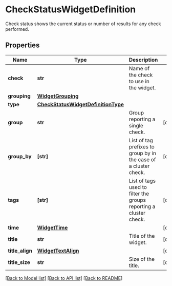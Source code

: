 # CheckStatusWidgetDefinition

Check status shows the current status or number of results for any check performed.

## Properties

| Name            | Type                                                                      | Description                                                       | Notes      |
| --------------- | ------------------------------------------------------------------------- | ----------------------------------------------------------------- | ---------- |
| **check**       | **str**                                                                   | Name of the check to use in the widget.                           |
| **grouping**    | [**WidgetGrouping**](WidgetGrouping.md)                                   |                                                                   |
| **type**        | [**CheckStatusWidgetDefinitionType**](CheckStatusWidgetDefinitionType.md) |                                                                   |
| **group**       | **str**                                                                   | Group reporting a single check.                                   | [optional] |
| **group_by**    | **[str]**                                                                 | List of tag prefixes to group by in the case of a cluster check.  | [optional] |
| **tags**        | **[str]**                                                                 | List of tags used to filter the groups reporting a cluster check. | [optional] |
| **time**        | [**WidgetTime**](WidgetTime.md)                                           |                                                                   | [optional] |
| **title**       | **str**                                                                   | Title of the widget.                                              | [optional] |
| **title_align** | [**WidgetTextAlign**](WidgetTextAlign.md)                                 |                                                                   | [optional] |
| **title_size**  | **str**                                                                   | Size of the title.                                                | [optional] |

[[Back to Model list]](README.md#documentation-for-models) [[Back to API list]](README.md#documentation-for-api-endpoints) [[Back to README]](README.md)
